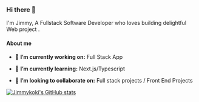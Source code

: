 ### Hi there 👋
I'm Jimmy, A Fullstack Software Developer who loves building delightful Web project .
<!--
**Jimmykoki/Jimmykoki** is a ✨ _special_ ✨ repository because its `README.md` (this file) appears on your GitHub profile.

Here are some ideas to get you started:

- 🔭 I’m currently working on 
- 🌱 I’m currently learning ...
- 👯 I’m looking to collaborate on ...
- 🤔 I’m looking for help with ...
- 💬 Ask me about ...
- 📫 How to reach me: ...
- 😄 Pronouns: ...
- ⚡ Fun fact: ...
-->

#### About me
- 🔭 **I’m currently working on:** Full Stack App

- 🌱 **I’m currently learning:** Next.js/Typescript

- 👯 **I’m looking to collaborate on:** Full stack projects / Front End Projects


[![Jimmykoki's GitHub stats](https://github-readme-stats.vercel.app/api?username=Jimmykoki&theme=transparent&show_icons=true)](https://github.com/anuraghazra/github-readme-stats)
